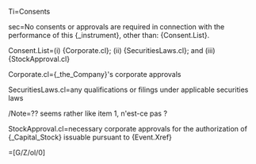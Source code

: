 Ti=Consents

sec=No consents or approvals are required in connection with the performance of this {_instrument}, other than: {Consent.List}.

Consent.List=(i) {Corporate.cl}; (ii) {SecuritiesLaws.cl}; and (iii) {StockApproval.cl}

Corporate.cl={_the_Company}'s corporate approvals

SecuritiesLaws.cl=any qualifications or filings under applicable securities laws

/Note=?? seems rather like item 1, n'est-ce pas ?

StockApproval.cl=necessary corporate approvals for the authorization of {_Capital_Stock} issuable pursuant to {Event.Xref}

=[G/Z/ol/0]
